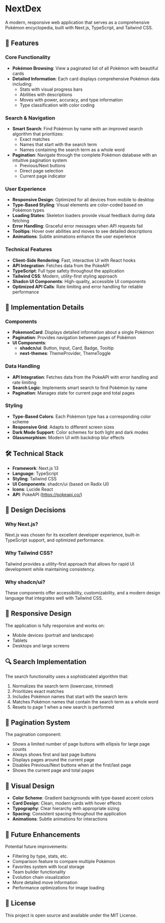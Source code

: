 # NextDex

A modern, responsive web application that serves as a comprehensive Pokémon encyclopedia, built with Next.js, TypeScript, and Tailwind CSS.

## 🌟 Features

### Core Functionality
- **Pokémon Browsing**: View a paginated list of all Pokémon with beautiful cards
- **Detailed Information**: Each card displays comprehensive Pokémon data including:
  - Stats with visual progress bars
  - Abilities with descriptions
  - Moves with power, accuracy, and type information
  - Type classification with color coding

### Search & Navigation
- **Smart Search**: Find Pokémon by name with an improved search algorithm that prioritizes:
  - Exact matches
  - Names that start with the search term
  - Names containing the search term as a whole word
- **Pagination**: Navigate through the complete Pokémon database with an intuitive pagination system
  - Previous/Next buttons
  - Direct page selection
  - Current page indicator

### User Experience
- **Responsive Design**: Optimized for all devices from mobile to desktop
- **Type-Based Styling**: Visual elements are color-coded based on Pokémon types
- **Loading States**: Skeleton loaders provide visual feedback during data fetching
- **Error Handling**: Graceful error messages when API requests fail
- **Tooltips**: Hover over abilities and moves to see detailed descriptions
- **Animations**: Subtle animations enhance the user experience

### Technical Features
- **Client-Side Rendering**: Fast, interactive UI with React hooks
- **API Integration**: Fetches data from the PokeAPI
- **TypeScript**: Full type safety throughout the application
- **Tailwind CSS**: Modern, utility-first styling approach
- **Shadcn UI Components**: High-quality, accessible UI components
- **Optimized API Calls**: Rate limiting and error handling for reliable performance

## 🚀 Implementation Details

### Components
- **PokemonCard**: Displays detailed information about a single Pokémon
- **Pagination**: Provides navigation between pages of Pokémon
- **UI Components**: 
  - **shadcn/ui**: Button, Input, Card, Badge, Tooltip
  - **next-themes**: ThemeProvider, ThemeToggle

### Data Handling
- **API Integration**: Fetches data from the PokeAPI with error handling and rate limiting
- **Search Logic**: Implements smart search to find Pokémon by name
- **Pagination**: Manages state for current page and total pages

### Styling
- **Type-Based Colors**: Each Pokémon type has a corresponding color scheme
- **Responsive Grid**: Adapts to different screen sizes
- **Dark Mode Support**: Color schemes for both light and dark modes
- **Glassmorphism**: Modern UI with backdrop blur effects

## 🛠️ Technical Stack

- **Framework**: Next.js 13
- **Language**: TypeScript
- **Styling**: Tailwind CSS
- **UI Components**: shadcn/ui (based on Radix UI)
- **Icons**: Lucide React
- **API**: PokeAPI (https://pokeapi.co/)

## 🧠 Design Decisions

### Why Next.js?
Next.js was chosen for its excellent developer experience, built-in TypeScript support, and optimized performance.

### Why Tailwind CSS?
Tailwind provides a utility-first approach that allows for rapid UI development while maintaining consistency.

### Why shadcn/ui?
These components offer accessibility, customizability, and a modern design language that integrates well with Tailwind CSS.

## 📱 Responsive Design

The application is fully responsive and works on:
- Mobile devices (portrait and landscape)
- Tablets
- Desktops and large screens

## 🔍 Search Implementation

The search functionality uses a sophisticated algorithm that:
1. Normalizes the search term (lowercase, trimmed)
2. Prioritizes exact matches
3. Includes Pokémon names that start with the search term
4. Matches Pokémon names that contain the search term as a whole word
5. Resets to page 1 when a new search is performed

## 🔄 Pagination System

The pagination component:
- Shows a limited number of page buttons with ellipsis for large page counts
- Always shows first and last page buttons
- Displays pages around the current page
- Disables Previous/Next buttons when at the first/last page
- Shows the current page and total pages

## 🎨 Visual Design

- **Color Scheme**: Gradient backgrounds with type-based accent colors
- **Card Design**: Clean, modern cards with hover effects
- **Typography**: Clear hierarchy with appropriate sizing
- **Spacing**: Consistent spacing throughout the application
- **Animations**: Subtle animations for interactions

## 🔮 Future Enhancements

Potential future improvements:
- Filtering by type, stats, etc.
- Comparison feature to compare multiple Pokémon
- Favorites system with local storage
- Team builder functionality
- Evolution chain visualization
- More detailed move information
- Performance optimizations for image loading

## 📄 License

This project is open source and available under the MIT License.
